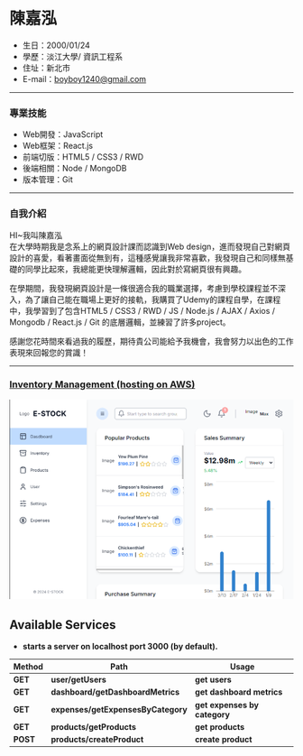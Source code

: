 # 陳嘉泓
- 生日：2000/01/24
- 學歷：淡江大學/ 資訊工程系
- 住址：新北市
- E-mail：boyboy1240@gmail.com
<hr>

### 專業技能
- Web開發：JavaScript
- Web框架：React.js
- 前端切版：HTML5 / CSS3 / RWD 
- 後端相關：Node / MongoDB
- 版本管理：Git

<hr>

### 自我介紹
HI~我叫陳嘉泓<BR>
在大學時期我是念系上的網頁設計課而認識到Web design，進而發現自己對網頁設計的喜愛，看著畫面從無到有，這種感覺讓我非常喜歡，我發現自己和同樣無基礎的同學比起來，我總能更快理解邏輯，因此對於寫網頁很有興趣。<BR>

在學期間，我發現網頁設計是一條很適合我的職業選擇，考慮到學校課程並不深入，為了讓自己能在職場上更好的接軌，我購買了Udemy的課程自學，在課程中，我學習到了包含HTML5 / CSS3 / RWD  / JS / Node.js / AJAX / Axios / Mongodb / React.js / Git 的底層邏輯，並練習了許多project。

感謝您花時間來看過我的履歷，期待貴公司能給予我機會，我會努力以出色的工作表現來回報您的賞識！<BR>
<hr>

### <a href="https://main.d2znlb4vr25kav.amplifyapp.com/dashboard" target="_blank"><B>Inventory Management</B> (hosting on AWS)</a> <BR>

<a href="https://main.d2znlb4vr25kav.amplifyapp.com/dashboard" target="_blank"><B><img src="https://raw.githubusercontent.com/bigh0124/nextjs-inventory-management/main/im.png" /></a> <BR>

Available Services
---
* starts a server on localhost port 3000 (by default). 

|  Method  | Path                           |    Usage                         |
| -------- | ------------------------------ | -------------------------------- |
| GET      | user/getUsers                  | get users                        |
| GET      | dashboard/getDashboardMetrics  | get dashboard metrics            |
| GET      | expenses/getExpensesByCategory | get expenses by category         |
| GET      | products/getProducts           | get products                     |
| POST     | products/createProduct         | create product                   |
